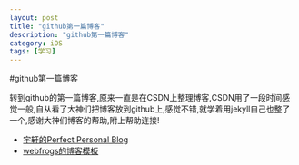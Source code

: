 ```yaml
---
layout: post
title: "github第一篇博客"
description: "github第一篇博客"
category: iOS
tags: [学习]
---
```




#github第一篇博客


转到github的第一篇博客,原来一直是在CSDN上整理博客,CSDN用了一段时间感觉一般,自从看了大神们把博客放到github上,感觉不错,就学着用jekyll自己也整了一个,感谢大神们博客的帮助,附上帮助连接!


* [宇轩的Perfect Personal Blog](http://www.devtalking.com/articles/git-gitHub-markdown-jekyll/)
* [webfrogs的博客模板](https://github.com/webfrogs/webfrogs.github.com)